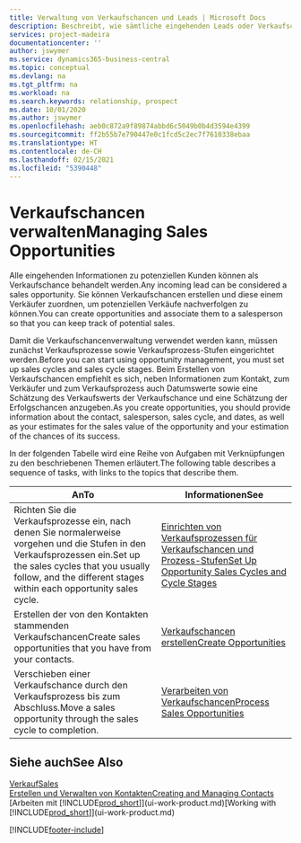 ```yaml
---
title: Verwaltung von Verkaufschancen und Leads | Microsoft Docs
description: Beschreibt, wie sämtliche eingehenden Leads oder Verkaufschancen in Business Central verwaltet werden und verknüpft die Verkaufschance mit einem Vertriebsmitarbeiter, um die potenziellen Verkäufe nachverfolgen zu können.
services: project-madeira
documentationcenter: ''
author: jswymer
ms.service: dynamics365-business-central
ms.topic: conceptual
ms.devlang: na
ms.tgt_pltfrm: na
ms.workload: na
ms.search.keywords: relationship, prospect
ms.date: 10/01/2020
ms.author: jswymer
ms.openlocfilehash: aeb0c872a9f89874abbd6c5049b0b4d3594e4399
ms.sourcegitcommit: ff2b55b7e790447e0c1fcd5c2ec7f7610338ebaa
ms.translationtype: HT
ms.contentlocale: de-CH
ms.lasthandoff: 02/15/2021
ms.locfileid: "5390448"
---
```

# <a name="managing-sales-opportunities"></a><span data-ttu-id="6ca1e-103">Verkaufschancen verwalten</span><span class="sxs-lookup"><span data-stu-id="6ca1e-103">Managing Sales Opportunities</span></span>
<span data-ttu-id="6ca1e-104">Alle eingehenden Informationen zu potenziellen Kunden können als Verkaufschance behandelt werden.</span><span class="sxs-lookup"><span data-stu-id="6ca1e-104">Any incoming lead can be considered a sales opportunity.</span></span> <span data-ttu-id="6ca1e-105">Sie können Verkaufschancen erstellen und diese einem Verkäufer zuordnen, um potenziellen Verkäufe nachverfolgen zu können.</span><span class="sxs-lookup"><span data-stu-id="6ca1e-105">You can create opportunities and associate them to a salesperson so that you can keep track of potential sales.</span></span>

<span data-ttu-id="6ca1e-106">Damit die Verkaufschancenverwaltung verwendet werden kann, müssen zunächst Verkaufsprozesse sowie Verkaufsprozess-Stufen eingerichtet werden.</span><span class="sxs-lookup"><span data-stu-id="6ca1e-106">Before you can start using opportunity management, you must set up sales cycles and sales cycle stages.</span></span> <span data-ttu-id="6ca1e-107">Beim Erstellen von Verkaufschancen empfiehlt es sich, neben Informationen zum Kontakt, zum Verkäufer und zum Verkaufsprozess auch Datumswerte sowie eine Schätzung des Verkaufswerts der Verkaufschance und eine Schätzung der Erfolgschancen anzugeben.</span><span class="sxs-lookup"><span data-stu-id="6ca1e-107">As you create opportunities, you should provide information about the contact, salesperson, sales cycle, and dates, as well as your estimates for the sales value of the opportunity and your estimation of the chances of its success.</span></span>

<span data-ttu-id="6ca1e-108">In der folgenden Tabelle wird eine Reihe von Aufgaben mit Verknüpfungen zu den beschriebenen Themen erläutert.</span><span class="sxs-lookup"><span data-stu-id="6ca1e-108">The following table describes a sequence of tasks, with links to the topics that describe them.</span></span>

| <span data-ttu-id="6ca1e-109">An</span><span class="sxs-lookup"><span data-stu-id="6ca1e-109">To</span></span> | <span data-ttu-id="6ca1e-110">Informationen</span><span class="sxs-lookup"><span data-stu-id="6ca1e-110">See</span></span> |
| --- | --- |
| <span data-ttu-id="6ca1e-111">Richten Sie die Verkaufsprozesse ein, nach denen Sie normalerweise vorgehen und die Stufen in den Verkaufsprozessen ein.</span><span class="sxs-lookup"><span data-stu-id="6ca1e-111">Set up the sales cycles that you usually follow, and the different stages within each opportunity sales cycle.</span></span> |[<span data-ttu-id="6ca1e-112">Einrichten von Verkaufsprozessen für Verkaufschancen und Prozess-Stufen</span><span class="sxs-lookup"><span data-stu-id="6ca1e-112">Set Up Opportunity Sales Cycles and Cycle Stages</span></span>](marketing-how-setup-opportunity-sales-cycles-stages.md) |
| <span data-ttu-id="6ca1e-113">Erstellen der von den Kontakten stammenden Verkaufschancen</span><span class="sxs-lookup"><span data-stu-id="6ca1e-113">Create sales opportunities that you have from your contacts.</span></span> |[<span data-ttu-id="6ca1e-114">Verkaufschancen erstellen</span><span class="sxs-lookup"><span data-stu-id="6ca1e-114">Create Opportunities</span></span>](marketing-how-create-opportunities.md) |
| <span data-ttu-id="6ca1e-115">Verschieben einer Verkaufschance durch den Verkaufsprozess bis zum Abschluss.</span><span class="sxs-lookup"><span data-stu-id="6ca1e-115">Move a sales opportunity through the sales cycle to completion.</span></span> |[<span data-ttu-id="6ca1e-116">Verarbeiten von Verkaufschancen</span><span class="sxs-lookup"><span data-stu-id="6ca1e-116">Process Sales Opportunities</span></span>](marketing-processing-sales-opportunities.md) |

## <a name="see-also"></a><span data-ttu-id="6ca1e-117">Siehe auch</span><span class="sxs-lookup"><span data-stu-id="6ca1e-117">See Also</span></span>
[<span data-ttu-id="6ca1e-118">Verkauf</span><span class="sxs-lookup"><span data-stu-id="6ca1e-118">Sales</span></span>](sales-manage-sales.md)  
[<span data-ttu-id="6ca1e-119">Erstellen und Verwalten von Kontakten</span><span class="sxs-lookup"><span data-stu-id="6ca1e-119">Creating and Managing Contacts</span></span>](marketing-contacts.md)  
<span data-ttu-id="6ca1e-120">[Arbeiten mit [!INCLUDE[prod_short](includes/prod_short.md)]](ui-work-product.md)</span><span class="sxs-lookup"><span data-stu-id="6ca1e-120">[Working with [!INCLUDE[prod_short](includes/prod_short.md)]](ui-work-product.md)</span></span>


[!INCLUDE[footer-include](includes/footer-banner.md)]